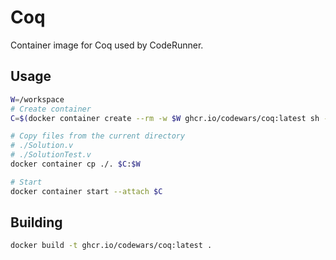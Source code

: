 # Coq

Container image for Coq used by CodeRunner.

## Usage

```bash
W=/workspace
# Create container
C=$(docker container create --rm -w $W ghcr.io/codewars/coq:latest sh -c "coqc Solution.v && coqc -I /opt/coq_codewars/src -Q /opt/coq_codewars/theories CW SolutionTest.v")

# Copy files from the current directory
# ./Solution.v
# ./SolutionTest.v
docker container cp ./. $C:$W

# Start
docker container start --attach $C
```

## Building

```bash
docker build -t ghcr.io/codewars/coq:latest .
```
